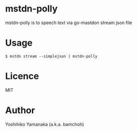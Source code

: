 # mstdn-polly
mstdn-polly is to speech text via go-mastdon stream json file

# Usage

```
$ mstdn stream --simplejson | mstdn-polly
```

# Licence

MIT

# Author

Yoshihiko Yamanaka (a.k.a. bamchoh)
